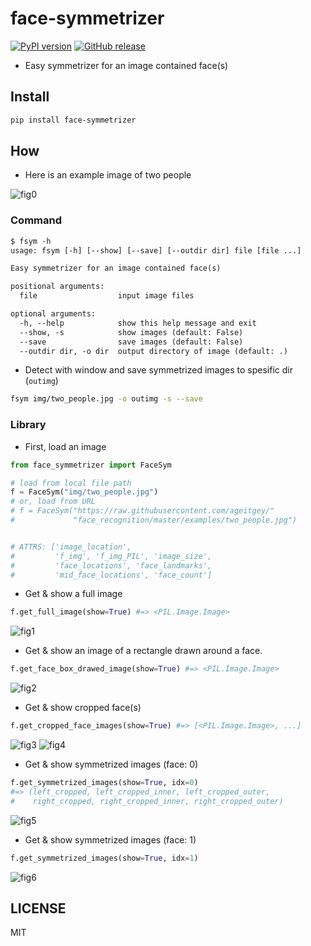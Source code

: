 # face-symmetrizer

[![PyPI version](https://img.shields.io/pypi/v/face_symmetrizer)](https://pypi.org/project/face-symmetrizer) [![GitHub release](https://img.shields.io/github/v/release/eggplants/face-symmetrizer)](https://github.com/eggplants/face-symmetrizer/releases)

- Easy symmetrizer for an image contained face(s)

## Install

```bash
pip install face-symmetrizer
```

## How

- Here is an example image of two people

![fig0](img/two_people.jpg)

### Command

```txt
$ fsym -h
usage: fsym [-h] [--show] [--save] [--outdir dir] file [file ...]

Easy symmetrizer for an image contained face(s)

positional arguments:
  file                  input image files

optional arguments:
  -h, --help            show this help message and exit
  --show, -s            show images (default: False)
  --save                save images (default: False)
  --outdir dir, -o dir  output directory of image (default: .)
```

- Detect with window and save symmetrized images to spesific dir (`outimg`)

```bash
fsym img/two_people.jpg -o outimg -s --save
```

### Library

- First, load an image

```python
from face_symmetrizer import FaceSym

# load from local file path
f = FaceSym("img/two_people.jpg")
# or, load from URL
# f = FaceSym("https://raw.githubusercontent.com/ageitgey/"
#             "face_recognition/master/examples/two_people.jpg")


# ATTRS: ['image_location',
#         'f_img', 'f_img_PIL', 'image_size',
#         'face_locations', 'face_landmarks',
#         'mid_face_locations', 'face_count']
```

- Get & show a full image

```python
f.get_full_image(show=True) #=> <PIL.Image.Image>
```

![fig1](img/Figure_1.png)

- Get & show an image of a rectangle drawn around a face.

```python
f.get_face_box_drawed_image(show=True) #=> <PIL.Image.Image>
```

![fig2](img/Figure_2.png)

- Get & show cropped face(s)

```python
f.get_cropped_face_images(show=True) #=> [<PIL.Image.Image>, ...]
```

![fig3](img/Figure_3.png)
![fig4](img/Figure_4.png)

- Get & show symmetrized images (face: 0)

```python
f.get_symmetrized_images(show=True, idx=0)
#=> (left_cropped, left_cropped_inner, left_cropped_outer,
#    right_cropped, right_cropped_inner, right_cropped_outer)
```

![fig5](img/Figure_5.png)

- Get & show symmetrized images (face: 1)

```python
f.get_symmetrized_images(show=True, idx=1)
```

![fig6](img/Figure_6.png)

## LICENSE

MIT
